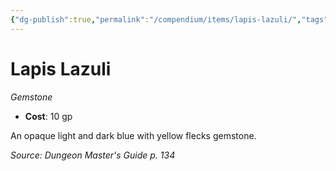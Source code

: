 ```yaml
---
{"dg-publish":true,"permalink":"/compendium/items/lapis-lazuli/","tags":["compendium/src/5e/dmg","item/wealth/gemstone"]}
---
```


# Lapis Lazuli
*Gemstone*  

- **Cost**: 10 gp

An opaque light and dark blue with yellow flecks gemstone.

*Source: Dungeon Master's Guide p. 134*
